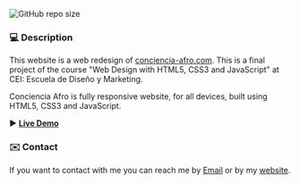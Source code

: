 ![GitHub repo size](https://img.shields.io/github/repo-size/irenecalderonruiz/website-conciencia-afro)

### 💻 Description

This website is a web redesign of <a href="https://www.conciencia-afro.com/" target="_blank">conciencia-afro.com</a>. This is a final project of the course "Web Design with HTML5, CSS3 and JavaScript" at CEI: Escuela de Diseño y Marketing. 

Conciencia Afro is fully responsive website, for all devices, built using HTML5, CSS3 and JavaScript.


▶️ <a href="https://irenecalderonruiz.github.io/website-conciencia-afro/" target="_blank" style="text-align:center"><b> Live Demo</b></a>    

### ✉️ Contact 

If you want to contact with me you can reach me by <a href="mailto:irenecalderonruiz@gmail.com">Email</a> or by my <a href="https://irenecalderonruiz.com/">website</a>. 
